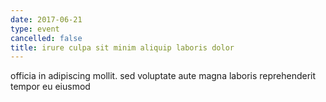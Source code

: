 ```yaml
---
date: 2017-06-21
type: event
cancelled: false
title: irure culpa sit minim aliquip laboris dolor
---
```

officia in adipiscing mollit. sed voluptate aute magna laboris reprehenderit tempor eu eiusmod